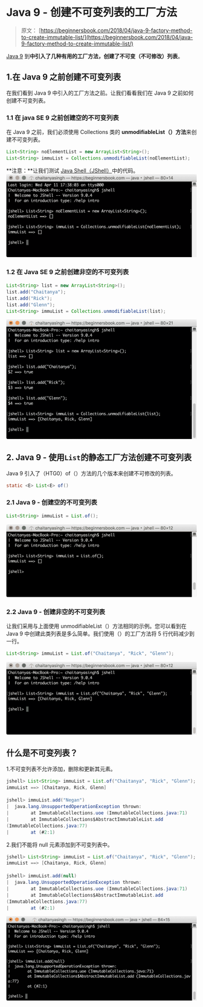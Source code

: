 # Java 9 - 创建不可变列表的工厂方法

> 原文： [https://beginnersbook.com/2018/04/java-9-factory-method-to-create-immutable-list/](https://beginnersbook.com/2018/04/java-9-factory-method-to-create-immutable-list/)

[Java 9](https://beginnersbook.com/2018/04/java-9-features-with-examples/) 到**中引入了几种有用的工厂方法，创建了不可变（不可修改）列表**。

## 1.在 Java 9 之前创建不可变列表

在我们看到 Java 9 中引入的工厂方法之前。让我们看看我们在 Java 9 之前如何创建不可变列表。

### 1.1 在 java SE 9 之前创建空的不可变列表

在 Java 9 之前，我们必须使用 Collections 类的 **unmodifiableList（）方法**来创建不可变列表。

```java
List<String> noElementList = new ArrayList<String>();
List<String> immuList = Collections.unmodifiableList(noElementList);
```

**注意：**让我们测试 [Java Shell（JShell）](https://beginnersbook.com/2018/04/java-9-jshell-repl/)中的代码。
![Creating immutable list before Java 9](img/91bfaa8ca4d654bf34f198bce17eb113.jpg)

### 1.2 在 Java SE 9 之前创建非空的不可变列表

```java
List<String> list = new ArrayList<String>();
list.add("Chaitanya");
list.add("Rick");
list.add("Glenn");
List<String> immuList = Collections.unmodifiableList(list);
```

![Non Empty Immutable List Prior to Java SE 9](img/032eda4155d4c15c13cb6a1619fd7f6c.jpg)

## 2\. Java 9 - 使用`List`的静态工厂方法创建不可变列表

Java 9 引入了（HTG0）of（）方法的几个版本来创建不可修改的列表。

```java
static <E> List<E> of()
```

### 2.1 Java 9 - 创建空的不可变列表

```java
List<String> immuList = List.of();
```

![Java 9 Creating Empty List using of() method](img/4d42f08f601c00603c55a71298c9134d.jpg)

### 2.2 Java 9 - 创建非空的不可变列表

让我们采用与上面使用 unmodifiableList（）方法相同的示例。您可以看到在 Java 9 中创建此类列表是多么简单。我们使用（）的工厂方法将 5 行代码减少到一行。

```java
List<String> immuList = List.of("Chaitanya", "Rick", "Glenn");
```

![Java 9 creating non empty immutable list](img/593985b75f0975151d9f3a0ee0c77908.jpg)

## 什么是不可变列表？

1.不可变列表不允许添加，删除和更新其元素。

```java
jshell> List<String> immuList = List.of("Chaitanya", "Rick", "Glenn");
immuList ==> [Chaitanya, Rick, Glenn]

jshell> immuList.add("Negan")
|  java.lang.UnsupportedOperationException thrown: 
|        at ImmutableCollections.uoe (ImmutableCollections.java:71)
|        at ImmutableCollections$AbstractImmutableList.add 
(ImmutableCollections.java:77)
|        at (#2:1)
```

2.我们不能将 null 元素添加到不可变列表中。

```java
jshell> List<String> immuList = List.of("Chaitanya", "Rick", "Glenn");
immuList ==> [Chaitanya, Rick, Glenn]

jshell> immuList.add(null)
|  java.lang.UnsupportedOperationException thrown: 
|        at ImmutableCollections.uoe (ImmutableCollections.java:71)
|        at ImmutableCollections$AbstractImmutableList.add 
(ImmutableCollections.java:77)
|        at (#2:1)
```

![UnsupportedOperationException while adding null element to an immutable list](img/39b914d1e86edd2e29d5eddc4cb8837e.jpg)